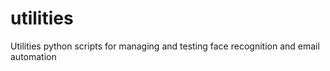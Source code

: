 # utilities
Utilities python scripts for managing and testing face recognition and email automation
